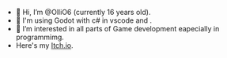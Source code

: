 - 👋 Hi, I’m @OlliO6 (currently 16 years old).
- 🤖 I'm using Godot with c# in vscode and .
- 🦥 I’m interested in all parts of Game development eapecially in programmimg.
- Here's my [Itch.io](https://olli06.itch.io/).

<!---
OlliO6/OlliO6 is a ✨ special ✨ repository because its `README.md` (this file) appears on your GitHub profile.
You can click the Preview link to take a look at your changes.
--->
